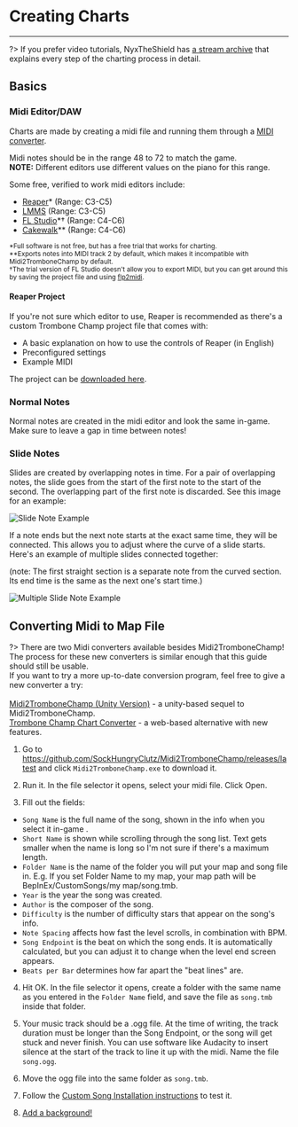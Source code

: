 # Creating Charts
---

?> If you prefer video tutorials, NyxTheShield has [a stream archive](https://www.youtube.com/watch?v=ig27SlJveGs) that explains every step of the charting process in detail.

## Basics
### Midi Editor/DAW
Charts are made by creating a midi file and running them through a [MIDI converter](#converting-midi-to-map-file).

Midi notes should be in the range 48 to 72 to match the game.<br>**NOTE:** Different editors use different values on the piano for this range.

Some free, verified to work midi editors include:
- [Reaper](https://www.reaper.fm/download.php)* (Range: C3-C5)
- [LMMS](https://lmms.io/download#windows) (Range: C3-C5)
- [FL Studio](https://www.image-line.com/fl-studio-download/)*† (Range: C4-C6)
- [Cakewalk](https://www.bandlab.com/products/cakewalk)** (Range: C4-C6)

<sub>*Full software is not free, but has a free trial that works for charting.</sub><br>
<sub>**Exports notes into MIDI track 2 by default, which makes it incompatible with Midi2TromboneChamp by default.</sub><br>
<sub>†The trial version of FL Studio doesn't allow you to export MIDI, but you can get around this by saving the project file and using [flp2midi](https://github.com/Kaydax/flp2midi/releases/latest).

#### Reaper Project
If you're not sure which editor to use, Reaper is recommended as there's a custom Trombone Champ project file that comes with:
- A basic explanation on how to use the controls of Reaper (in English)
- Preconfigured settings
- Example MIDI

The project can be [downloaded here](https://trombone.wiki/docs/files/REAPER_Trombone_Champ_Charting_Template.zip).

### Normal Notes

Normal notes are created in the midi editor and look the same in-game. Make sure to leave a gap in time between notes!

### Slide Notes

Slides are created by overlapping notes in time. For a pair of overlapping notes, the slide goes from the start of the first note to the start of the second. The overlapping part of the first note is discarded. See this image for an example:

![Slide Note Example](../docs/files/slide1.png)

If a note ends but the next note starts at the exact same time, they will be connected. This allows you to adjust where the curve of a slide starts. Here's an example of multiple slides connected together:

(note: The first straight section is a separate note from the curved section. Its end time is the same as the next one's start time.)

![Multiple Slide Note Example](../docs/files/slide2.png)

## Converting Midi to Map File

?> There are two Midi converters available besides Midi2TromboneChamp!
<br>The process for these new converters is similar enough that this guide should still be usable.
<br>If you want to try a more up-to-date conversion program, feel free to give a new converter a try:
<br><br>[Midi2TromboneChamp (Unity Version)](https://nyxtheshield.github.io/Midi2TromboneChamp/) - a unity-based sequel to Midi2TromboneChamp.
<br>[Trombone Champ Chart Converter](https://rshieldsprojects.github.io/projects/tccc/) - a web-based alternative with new features.

1. Go to <https://github.com/SockHungryClutz/Midi2TromboneChamp/releases/latest> and click `Midi2TromboneChamp.exe` to download it.

2. Run it. In the file selector it opens, select your midi file. Click Open.

3. Fill out the fields:
 - `Song Name` is the full name of the song, shown in the info when you select it in-game .
 - `Short Name` is shown while scrolling through the song list. Text gets smaller when the name is long so I'm not sure if there's a maximum length.
 - `Folder Name` is the name of the folder you will put your map and song file in. E.g. If you set Folder Name to my map, your map path will be BepInEx/CustomSongs/my map/song.tmb.
 - `Year` is the year the song was created.
 - `Author` is the composer of the song.
 - `Difficulty` is the number of difficulty stars that appear on the song's info.
 - `Note Spacing` affects how fast the level scrolls, in combination with BPM.
 - `Song Endpoint` is the beat on which the song ends. It is automatically calculated, but you can adjust it to change when the level end screen appears.
 - `Beats per Bar` determines how far apart the "beat lines" are.

4. Hit OK. In the file selector it opens, create a folder with the same name as you entered in the `Folder Name` field, and save the file as `song.tmb` inside that folder.

5. Your music track should be a .ogg file. At the time of writing, the track duration must be longer than the Song Endpoint, or the song will get stuck and never finish. You can use software like Audacity to insert silence at the start of the track to line it up with the midi. Name the file `song.ogg`.

6. Move the ogg file into the same folder as `song.tmb`.

7. Follow the [Custom Song Installation instructions](installing-songs) to test it.

8. [Add a background!](chart-backgrounds)
